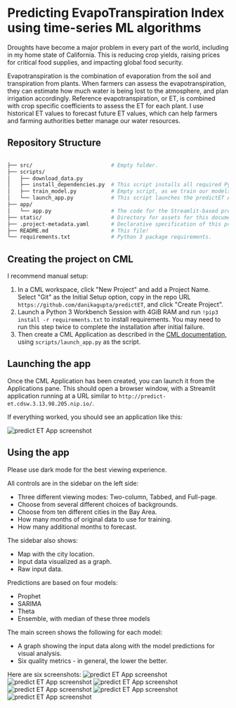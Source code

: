 # Predicting EvapoTranspiration Index using time-series ML algorithms

Droughts have become a major problem in every part of the world, including in my home state of California. This is reducing crop yields, raising prices for critical food supplies, and impacting global food security. 

Evapotranspiration is the combination of evaporation from the soil and transpiration from plants. When farmers can assess the evapotranspiration, they can estimate how much water is being lost to the atmosphere, and plan irrigation accordingly. Reference evapotranspiration, or ET, is combined with crop specific coefficients to assess the ET for each plant. I use historical ET values to forecast future ET values, which can help farmers and farming authorities better manage our water resources.

## Repository Structure

```bash

├── src/                         # Empty folder.
├── scripts/
│   ├── download_data.py
│   ├── install_dependencies.py  # This script installs all required Python packages.
│   ├── train_model.py           # Empty script, as we train our models on-the-fly.
│   └── launch_app.py            # This script launches the predictET App.
├── app/
│   └── app.py                   # The code for the Streamlit-based predictET App.
├── static/                      # Directory for assets for this documentation.
├── .project-metadata.yaml       # Declarative specification of this project.
├── README.md                    # This file!
└── requirements.txt             # Python 3 package requirements.

```

## Creating the project on CML

I recommend manual setup:

1. In a CML workspace, click "New Project" and add a Project Name. Select "Git" as the Initial Setup option, copy in the repo URL `https://github.com/danikagupta/predictET`, and click "Create Project". 
2. Launch a Python 3 Workbench Session with 4GiB RAM and run `!pip3 install -r requirements.txt` to install requirements. You may need to run this step twice to complete the installation after initial failure.
3. Then create a CML Application as described in the [CML documentation](https://docs.cloudera.com/machine-learning/1.1/applications/topics/ml-applications.html), using `scripts/launch_app.py` as the script.

## Launching the app

Once the CML Application has been created, you can launch it from the Applications pane.
This should open a browser window, with a Streamlit application running at a URL
similar to `http://predict-et.cdsw.3.13.98.205.nip.io/`.

If everything worked, you should see an application like this:

![predict ET App screenshot](static/img1.png)

## Using the app

Please use dark mode for the best viewing experience.

All controls are in the sidebar on the left side:
* Three different viewing modes: Two-column, Tabbed, and Full-page.
* Choose from several different choices of backgrounds.
* Choose from ten different cities in the Bay Area.
* How many months of original data to use for training.
* How many additional months to forecast.

The sidebar also shows:
* Map with the city location.
* Input data visualized as a graph.
* Raw input data.

Predictions are based on four models:
* Prophet
* SARIMA
* Theta
* Ensemble, with median of these three models

The main screen shows the following for each model:
* A graph showing the input data along with the model predictions for visual analysis.
* Six quality metrics - in general, the lower the better.

Here are six screenshots:
![predict ET App screenshot](static/img2.png)
![predict ET App screenshot](static/img3.png)
![predict ET App screenshot](static/img4.png)
![predict ET App screenshot](static/img5.png)
![predict ET App screenshot](static/img6.png)
![predict ET App screenshot](static/img7.png)

